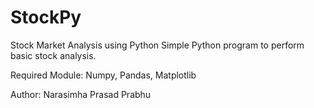 StockPy
=======

Stock Market Analysis using Python
Simple Python program to perform basic stock analysis.

Required Module: Numpy, Pandas, Matplotlib

Author: Narasimha Prasad Prabhu

